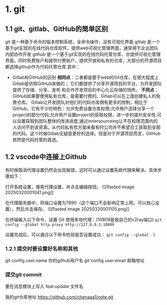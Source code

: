 # 1. git
## 1.1 git、gitlab、GitHub的简单区别
git 是一种基于命令的版本控制系统，全命令操作，没有可视化界面
gitlab 是一个基于git实现的在线代码仓库软件，提供web可视化管理界面，通常用于企业团队内部协作开发
github 是一个基于git实现的在线代码托管仓库，亦提供可视化管理界面，同时免费账户和提供付费账户，提供开放和私有的仓库，大部分的开源项目都选择github作为代码托管仓库
其中：
* Gitlab和GitHub的区别
**相同点**：二者都是基于web的Git仓库，在很大程度上Gitlab是仿照GitHub来做的；
它们都提供了分享开源项目的平台，为开发团队提供了存储、分享、发布
和合作开发项目的中心化云存储的场所。
**不同点**：GitHub如果要使用私有仓库，是需要付费的。Gitlab可以在上面创建私人的免费仓库。
Gitlab让开发团队对他们的代码仓库拥有更多的控制，相比于GitHub，它有不少的特色：允许免费设置仓库权限;允许用户选择分享一个project的部分代码;允许用户设置project的获取权限，进一步的提升安全性;可以设置获取到团队整体的改进进度;通过innersourceing让不在权限范围内的人访问不到该资源。从代码私有性方面来看有时公司并不希望员工获取到全部的代码，这个时候Gitlab无疑是更好的选择。但是对于开源项目而言，GitHub依然是代码托管的首选。

## 1.2 vscode中连接上Github
有时候取消代理设置仍然会出现报错，这时可以通过设置系统代理来解决。具体步骤如下：

打开系统设置，搜索代理设置，并点击编辑按钮。
![[Pasted image 20250320001041.png]]

在代理服务器中，将端口设置为7890（这个端口不会影响正常上网，可以放心设置），然后点击保存。
![[Pasted image 20250320001105.png]]

在终端输入以下命令，设置 Git 使用本地代理：(10809是我自己的v2ray端口)
`git config --global http.proxy http://127.0.0.1:10809`

设置完成后，可以通过以下命令检验是否设置成功：
`git config --global -l`

### 1.2.1 提交时要设置好名称和其他
git config user.name 你的github用户名
git config user.email 邮箱地址

### 提交git commit
要在消息模块上写入 feat:update 文件名

我的git仓库地址
https://github.com/chenaaa1/note.git